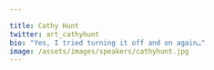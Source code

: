 ```yaml
---

title: Cathy Hunt
twitter: art_cathyhunt
bio: "Yes, I tried turning it off and on again…"
image: /assets/images/speakers/cathyhunt.jpg
---
```

